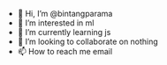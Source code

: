 - 👋 Hi, I’m @bintangparama
- 👀 I’m interested in ml
- 🌱 I’m currently learning js
- 💞️ I’m looking to collaborate on nothing
- 📫 How to reach me email
